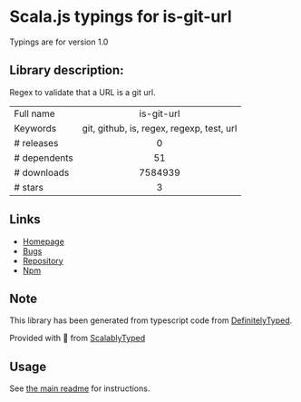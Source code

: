 
# Scala.js typings for is-git-url

Typings are for version 1.0

## Library description:
Regex to validate that a URL is a git url.

|                    |                 |
| ------------------ | :-------------: |
| Full name          | is-git-url |
| Keywords           | git, github, is, regex, regexp, test, url |
| # releases         | 0 |
| # dependents       | 51 |
| # downloads        | 7584939 |
| # stars            | 3 |

## Links
- [Homepage](https://github.com/jonschlinkert/is-git-url)
- [Bugs](https://github.com/jonschlinkert/is-git-url/issues)
- [Repository](https://github.com/jonschlinkert/is-git-url)
- [Npm](https://www.npmjs.com/package/is-git-url)
    


## Note
This library has been generated from typescript code from [DefinitelyTyped](https://definitelytyped.org).

Provided with :purple_heart: from [ScalablyTyped](https://github.com/oyvindberg/ScalablyTyped)

## Usage
See [the main readme](../../readme.md) for instructions.


